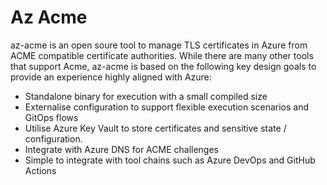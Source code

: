 # Az Acme

az-acme is an open soure tool to manage TLS certificates in Azure from ACME compatible certificate authorities. While there are many other tools that support Acme, az-acme is based on the following key design goals to provide an experience highly aligned with Azure:

- Standalone binary for execution with a small compiled size
- Externalise configuration to support flexible execution scenarios and GitOps flows
- Utilise Azure Key Vault to store certificates and sensitive state / configuration.
- Integrate with Azure DNS for ACME challenges
- Simple to integrate with tool chains such as Azure DevOps and GitHub Actions

